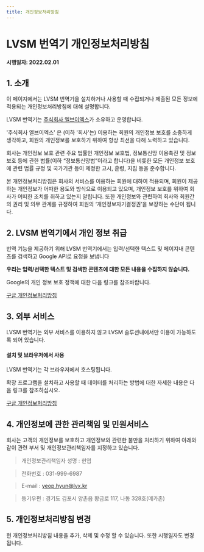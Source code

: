 ```yaml
---
title: 개인정보처리방침
---
```


# LVSM 번역기 개인정보처리방침

**시행일자: 2022.02.01**

## 1. 소개

이 페이지에서는 LVSM 번역기을 설치하거나 사용할 때 수집되거나 제출된 모든 정보에 적용되는 개인정보처리방침에 대해 설명합니다.

LVSM 번역기는 [주식회사 엘브이엑스](https://lvsm.kr)가 소유하고 운영합니다.

'주식회사 엘브이엑스' 은 (이하 '회사'는) 이용하는 회원의 개인정보 보호를 소중하게 생각하고, 회원의 개인정보를 보호하기 위하여 항상 최선을 다해 노력하고 있습니다.

회사는 개인정보 보호 관련 주요 법률인 개인정보 보호법, 정보통신망 이용촉진 및 정보보호 등에 관한 법률(이하 “정보통신망법”이라고 합니다)을 비롯한 모든 개인정보 보호에 관련 법률 규정 및 국가기관 등이 제정한 고시, 훈령, 지침 등을 준수합니다.

본 개인정보처리방침은 회사의 서비스를 이용하는 회원에 대하여 적용되며, 회원이 제공하는 개인정보가 어떠한 용도와 방식으로 이용되고 있으며, 개인정보 보호를 위하여 회사가 어떠한 조치를 취하고 있는지 알립니다. 또한 개인정보와 관련하여 회사와 회원간의 권리 및 의무 관계를 규정하여 회원의 ‘개인정보자기결정권’을 보장하는 수단이 됩니다.

## 2. LVSM 번역기에서 개인 정보 취급

번역 기능을 제공하기 위해 LVSM 번역기에서는 입력/선택한 텍스트 및 페이지내 콘텐츠를 검색하고 Google API로 요청을 보냅니다

**우리는 입력/선택한 텍스트 및 검색한 콘텐츠에 대한 모든 내용을 수집하지 않습니다.**

Google의 개인 정보 보호 정책에 대한 다음 링크를 참조바랍니다.

[구글 개인정보처리방침](https://policies.google.com/privacy)

## 3. 외부 서비스

LVSM 번역기는 외부 서비스를 이용하지 않고 LVSM 솔루션내에서만 이용이 가능하도록 되어 있습니다.

#### 설치 및 브라우저에서 사용

LVSM 번역기는 각 브라우저에서 호스팅됩니다.

확장 프로그램을 설치하고 사용할 때 데이터를 처리하는 방법에 대한 자세한 내용은 다음 링크를 참조하십시오.

[구글 개인정보처리방침](https://policies.google.com/privacy)

## 4. 개인정보에 관한 관리책임 및 민원서비스

회사는 고객의 개인정보를 보호하고 개인정보와 관련한 불만을 처리하기 위하여 아래와 같이 관련 부서 및 개인정보관리책임자를 지정하고 있습니다.

> 개인정보관리책임자 성명 : 현엽

> 전화번호 : 031-999-6987

> E-mail : yeop.hyun@lvx.kr

> 등기우편 : 경기도 김포시 양촌읍 황금로 117, 나동 328호(메카존)

## 5. 개인정보처리방침 변경

현 개인정보처리방침 내용을 추가, 삭제 및 수정 할 수 있습니다. 또한 시행일자도 변경됩니다.
